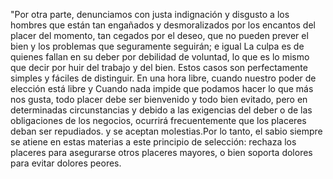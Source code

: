 "Por otra parte, denunciamos con justa indignación y disgusto a los hombres que están tan engañados
y desmoralizados por los encantos del placer del momento, tan cegados por el deseo, que no pueden
prever el bien y los problemas que seguramente seguirán; e igual La culpa es de quienes fallan en
su deber por debilidad de voluntad, lo que es lo mismo que decir por huir del trabajo y del bien.
Estos casos son perfectamente simples y fáciles de distinguir. En una hora libre, cuando nuestro poder de elección está libre y Cuando nada impide que podamos hacer lo que más nos gusta, todo placer debe
ser bienvenido y todo bien evitado, pero en determinadas circunstancias y debido a las exigencias
del deber o de las obligaciones de los negocios, ocurrirá frecuentemente que los placeres deban
ser repudiados. y se aceptan molestias.Por lo tanto, el sabio siempre se atiene en estas materias a
este principio de selección: rechaza los placeres para asegurarse otros placeres mayores, o bien
soporta dolores para evitar dolores peores.
        



